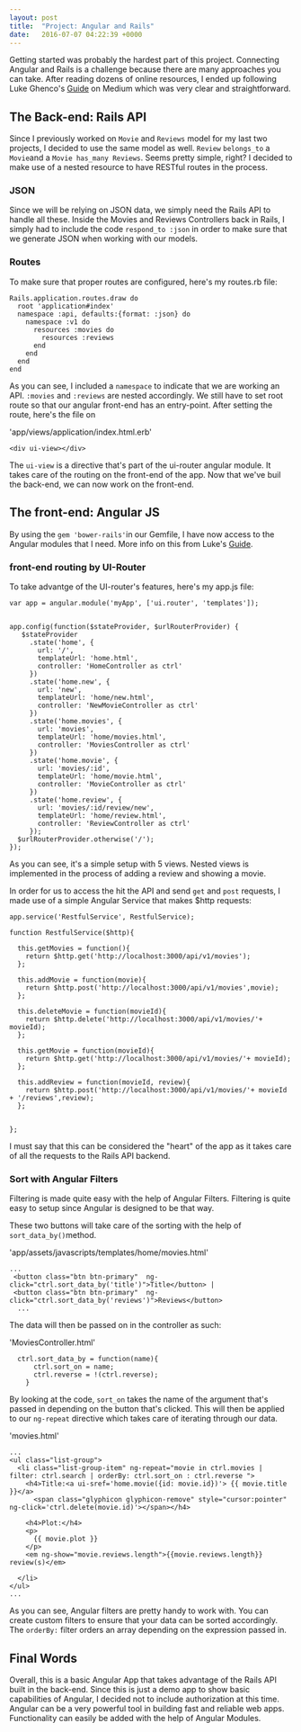 ```yaml
---
layout: post
title:  "Project: Angular and Rails"
date:   2016-07-07 04:22:39 +0000
---
```



Getting started was probably the hardest part of this project. Connecting Angular and Rails is a challenge because there are many approaches you can take. After reading dozens of online resources, I ended up following Luke Ghenco's [Guide](https://medium.com/@lukeghenco/create-an-angular-js-app-with-a-restful-rails-api-pt-2-8fbc7177e334#.l1a8merhq) on Medium which was very clear and straightforward. 

## The Back-end: Rails API

Since I previously worked on `Movie` and `Reviews` model for my last two projects, I decided to use the same model as well. `Review` `belongs_to` a `Movie`and a `Movie has_many Reviews`. Seems pretty simple, right? I decided to make use of a nested resource to have RESTful routes in the process. 

### JSON 

Since we will be relying on JSON data, we simply need the Rails API to handle all these. Inside the Movies and Reviews Controllers back in Rails, I simply had to include the code `respond_to :json` in order to make sure that we generate JSON when working with our models. 

### Routes

To make sure that proper routes are configured, here's my routes.rb file:

```
Rails.application.routes.draw do
  root 'application#index'
  namespace :api, defaults:{format: :json} do
    namespace :v1 do
      resources :movies do
        resources :reviews
      end
    end
  end
end
```

As you can see, I included a `namespace` to indicate that we are working an API. `:movies` and `:reviews` are nested accordingly. We still have to set root route so that our angular front-end has an entry-point. After setting the route, here's the file on 

'app/views/application/index.html.erb'

```
<div ui-view></div>
```

The `ui-view` is a directive that's part of the ui-router angular module. It takes care of the routing on the front-end of the app. Now that we've buil the back-end, we can now work on the front-end. 


## The front-end: Angular JS

By using the `gem 'bower-rails'`in our Gemfile, I have now access to the Angular modules that I need. More info on this from Luke's [Guide](https://medium.com/@lukeghenco/create-an-angular-js-app-with-a-restful-rails-api-pt-2-8fbc7177e334#.l1a8merhq). 

### front-end routing by UI-Router

To take advantge of the UI-router's features, here's my app.js file:

```
var app = angular.module('myApp', ['ui.router', 'templates']);


app.config(function($stateProvider, $urlRouterProvider) {
   $stateProvider
     .state('home', {
       url: '/',
       templateUrl: 'home.html',
       controller: 'HomeController as ctrl'
     })
     .state('home.new', {
       url: 'new',
       templateUrl: 'home/new.html',
       controller: 'NewMovieController as ctrl'
     })
     .state('home.movies', {
       url: 'movies',
       templateUrl: 'home/movies.html',
       controller: 'MoviesController as ctrl'
     })
     .state('home.movie', {
       url: 'movies/:id',
       templateUrl: 'home/movie.html',
       controller: 'MovieController as ctrl'
     })
     .state('home.review', {
       url: 'movies/:id/review/new',
       templateUrl: 'home/review.html',
       controller: 'ReviewController as ctrl'
     });
  $urlRouterProvider.otherwise('/');
});
```

As you can see, it's a simple setup with 5 views. Nested views is implemented in the process of adding a review and showing a movie. 

In order for us to access the hit the API and send `get` and `post` requests, I made use of a simple Angular Service that makes $http requests:

```
app.service('RestfulService', RestfulService);

function RestfulService($http){

  this.getMovies = function(){
    return $http.get('http://localhost:3000/api/v1/movies');
  };

  this.addMovie = function(movie){
    return $http.post('http://localhost:3000/api/v1/movies',movie);
  };

  this.deleteMovie = function(movieId){
    return $http.delete('http://localhost:3000/api/v1/movies/'+ movieId);
  };

  this.getMovie = function(movieId){
    return $http.get('http://localhost:3000/api/v1/movies/'+ movieId);
  };

  this.addReview = function(movieId, review){
    return $http.post('http://localhost:3000/api/v1/movies/'+ movieId + '/reviews',review);
  };


};

```

I must say that this can be considered the "heart" of the app as it takes care of all the requests to the Rails API backend. 


### Sort with Angular Filters

Filtering is made quite easy with the help of Angular Filters. Filtering is quite easy to setup since Angular is designed to be that way. 

These two buttons will take care of the sorting with the help of `sort_data_by()`method. 

'app/assets/javascripts/templates/home/movies.html'
```
...
 <button class="btn btn-primary"  ng-click="ctrl.sort_data_by('title')">Title</button> |
 <button class="btn btn-primary"  ng-click="ctrl.sort_data_by('reviews')">Reviews</button>
  ...
```

The data will then be passed on in the controller as such:

'MoviesController.html'

```
  ctrl.sort_data_by = function(name){
      ctrl.sort_on = name;
      ctrl.reverse = !(ctrl.reverse);
    }
```

By looking at the code,  `sort_on` takes the name of the argument that's passed in depending on the button that's clicked. This will then be applied to our `ng-repeat` directive which takes care of iterating through our data.

'movies.html'

```
...
<ul class="list-group">
  <li class="list-group-item" ng-repeat="movie in ctrl.movies | filter: ctrl.search | orderBy: ctrl.sort_on : ctrl.reverse ">
    <h4>Title:<a ui-sref='home.movie({id: movie.id})'> {{ movie.title }}</a>
      <span class="glyphicon glyphicon-remove" style="cursor:pointer" ng-click='ctrl.delete(movie.id)'></span></h4>

    <h4>Plot:</h4>
    <p>
      {{ movie.plot }}
    </p>
    <em ng-show="movie.reviews.length">{{movie.reviews.length}} review(s)</em>

  </li>
</ul>
...
```

As you can see, Angular filters are pretty handy to work with. You can create custom filters to ensure that your data can be sorted accordingly. The `orderBy:` filter orders an array depending on the expression passed in. 

## Final Words

Overall, this is a basic Angular App that takes advantage of the Rails API built in the back-end. Since this is just a demo app to show basic capabilities of Angular, I decided not to include authorization at this time. Angular can be a very powerful tool in building fast and reliable web apps. Functionality can easily be added with the help of Angular Modules. 






